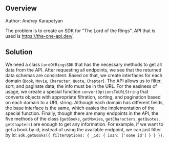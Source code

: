 ## Overview

Author: Andrey Karapetyan

The problem is to create an SDK for "The Lord of the Rings". API that is used is https://the-one-api.dev/.

## Solution

We need a class `LordOfRingsSDK` that has the necessary methods to get all data from the API. After requesting all endpoints, we see that the returned data schemas are consistent. Based on that, we create interfaces for each domain (`Book`, `Movie`, `Character`, `Quote`, `Chapter`). The API allows us to filter, sort, and paginate data; the info must be in the URL. For the easiness of usage, we create a special function `convertOptionsToURLString` that converts objects with appropriate filtration, sorting, and pagination based on each domain to a URL string. Although each domain has different fields, the base interface is the same, which easies the implementation of the special function.  Finally, though there are many endpoints in the API, the five methods of the class (`getBooks`, `getMovies`, `getCharacters`, `getQuotes`, `getChapters`) are enough to get any information. For example, if we want to get a book by id, instead of using the available endpoint, we can just filter by id: `sdk.getBooks({ filterOptions: { _id: { isIn: ['some id'] } } })`.